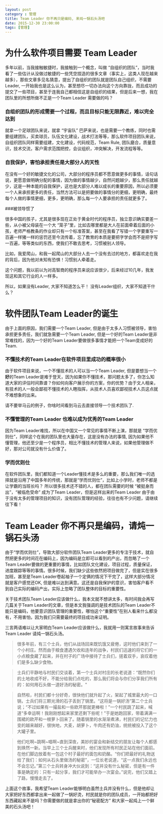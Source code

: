 ```yaml
---
layout: post
category : 管理
title: Team Leader 你不再只是编码, 来炖一锅石头汤吧
date: 2015-12-30 23:00:00
tags: [管理]
---
```



# 为什么软件项目需要 Team Leader

多年以前，当我接触敏捷时，我接触到一个概念，叫做 “自组织的团队”，当时我看了一些估计从没做过敏捷的一些凭空捏造的很多文章（事实上，这类人现在越来越多），那些文章多见名猜意，提出了自组织的团队就是团队自己组织，不需要Leader, 一开始我也是这么认为，甚至想尽一切办法向这个方向靠拢，而且成功的提交了一些项目，甚至于连我自己都相信这是自组织的结果，但是后来一想，我在团队里的所想所做不正是一个Team Leader 需要做的吗？

### 自组织团队的形成需要一个过程，而且目标只能无限靠近，难以完全达到

就拿一个足球团队来说，就拿 “宇宙队” 巴萨来说，也是需要一个教练，同时也需要组建团队，买卖球员，队伍文化建设，战术打法等等，那么软件项目团队来说，自组织团队同样需要组建，文化建设，代码规范，Team Rule, 团队磨合，质量意识，技术交流，客户需求范围把控，会议组织，冲突解决，开发流程等等。

### 自我保护，害怕承担责任是大部分人的天性

在没有一个好的敏捷文化的公司，大部分的程序员都不愿意做更多的事情，话句话说，更愿意做明确分配的事情，因为做的事情越少，自然问题越少，那么责任就越少，这是一种本能的自我保护，这也是大部分人难以成长的重要原因，所以必须要一个人来承担更多的责任，当然方法可以是把要做的事情分的更细，更明确，最终每个人做的事情更细，更多，更明确，那么每一个人要承担的责任就更多了。

###被领导惯了

很多中国的孩子，尤其是很多现在正处于黄金时代的程序员，独立意识确实要差一些，从小被父母装在一个大 “笼子”里，比如去哪里都是大人在前面牵着后面的小孩，老师严格教条的作业却只有一个标准答案，甚至在我看了写错一个字要重写一百遍一样猪一样的惩罚还至今流传着，忘了教育的本质是要把字学会而不是把字写一百遍，等等类似的东西，使我们不敢去思考，习惯被别人领导。

比如，我爱爬山，和我一起爬山的大部分人去一个没有去过的地方，都喜欢走在我的背后，因为他对未知有恐惧！习惯别人牵着走。

这个问题，我以前以为对高智商的程序员来说应该很少，后来经过10几年，我发现这和其它行业的人一样多。

所以，如果没有Leader, 大家不知道怎么干！ 没有Leader组织，大家不知道干什么？

# 软件团队Team Leader的诞生

由于上面的原因，我们需要一个Team Leader, 但是由于太多人习惯被领导，害怕承担更多责任，我们就急需要一个Team Leader, 但是一个好的Team Leader是非常难找的，因为一个好的Team Leader要做很多事情才能把一个Team变成好的Team.

### 不懂技术的Team Leader在软件项目里成功的概率很小
由于软件项目来说，一个不懂技术的人可以当一个Team Leader, 但是要想当一个<strong>好</strong>的Team Leader是难于登天，因为如果你不懂技术，那问题太多了，你怎么知道大家的评估时间靠谱？你如何向客户展示你的方案，你的优势？由于文人相亲，有技术的人一般会鄙视不懂技术的人瞎指挥，从技术人员喜欢鄙视技术人员这点就不难想象的出来。

请不要举马云的例子，你啥时间看到马云去直接领导一个技术团队了.

### 不懂管理的Team Leader 也难以成为优秀的Team Leader

因为Team Leader难找，所以在中国又一个常见的事情不断上演，那就是 “学而优则仕”，同样这个在我的团队里也大量存在，这是没有办法的事情, 因为如果他不懂管理，他还至少是一个程序员，相比不懂技术的管理人来说，如果他管理做不好，那对公司就没有什么价值了。

### 学而优则仕

在软件团队里，我们都知道一个Leader懂技术是多么的重要，那么我们唯一的选择就是沿用了中国多年的传统，那就是“学而优则仕”，比如上小学时，老师不都是让学霸的当班长吗？ 所以很多技术还不错的人，都在团队需要的时候 “被挺身而出”，“被临危受命” 成为了Team Leader，但是这样出来的Team Leader 由于由于没有太多的管理项目的知识，没有团队管理的经验，往往也有不少问题，请继续往下看！

# Team Leader 你不再只是编码，请炖一锅石头汤

由于“学而优则仕”，导致大部分软件团队Team Leader更多的专注于技术，就自然把更多的时间花在编码上，因为编码是立即可以看到的产出，而忽略了一个Team Leader要做的更重要的事情，比如团队文化建设，项目过程，质量保证，进度跟踪等等的事情。很多时候，我们缺少这些依然把项目做完了，但是实在很多加班，甚至是Team Leader卷起袖子一个定俩的情况下干完了，这样大部分情况就是客户感觉还OK, 但是难以达到满意。这还是自我保护的意识，害怕客户看不到自己实际的编码产出，实际上忽略了团队整体的目标的重要性。

关于技术团队Team Leader应该做什么，我本文就不想讲太多，有时间我会再写几篇关于Team Leader的文章，但是本文我强调的是技术团队的Team Leader不能只是编码，他要意识团队管理的重要性，哪怕这个“重要性”在别人看来什么都没有，不用害怕，因为我们只需要最终的项目成功来证明。

三言两语难以让大家明白Team Leader应该做什么，我就用一则寓言故事来告诉Team Leader 请炖一锅石头汤。

> 很多年前，有三个士兵，他们从战场回来既饥饿又疲倦，这时他们来到了一个小村庄。然而由于粮食遭遇欠收和连年的战争，村民们迅速的将它们的一小点粮食藏了起来，并在村子的广场中接待了士兵们，搓着双手，哀叹着他们是多么缺少食物。

>士兵们平静地与村民们交谈着，第一个士兵对村庄的长老说道：“既然你们的土地收成不好，不能分给我们点吃的，那么我们将会与你们分享我们所有的：如何用石头做一道好汤的秘密。"

>自然啦，村民们都十分好奇，很快他们就升起了火，架起了城里最大的一口锅，士兵们将三颗光滑的石子丢到了锅里。“这将是一锅好汤”第二个士兵说；“不过如果有一撮盐和一些欧芹那就更棒啦！”一个村民跳了起来，喊道“多幸运啊！我刚刚想起来家里还剩下些呢！”于是她跑回家，带着满满一围裙的欧芹和一根萝卜回来了。随着锅里的水渐渐煮沸，村民们的记忆力也变的越来越好，很快地，大麦，胡萝卜，牛肉还有奶油，统统被投入了这个大罐子里。

>他们吃啊~跳啊~唱啊~直到深夜，美妙的宴会和新结交的朋友让每个人都感到焕然一新。当早上三个士兵醒来时，他们发现所有村民正站在他们面前。在他们脚边放着有一包这个村子最好的面包和奶酪。“你们把最好的礼物送给了我们：如何从石头里做汤的秘密”，一位长老说道，“这一点我们永远也不会忘记。”第三个士兵转身冲大伙说到：“这并没有什么秘密，但是有一件事是确定的：只有一起分享，我们才可能举办一次宴会。”说完，他们又踏上了路，慢慢走去了。

上面这个故事，我希望Team Leader能够明白虽然士兵并没有什么，但是他却让大家把好东西都拿出来一起做了一锅好烫，村民就是你的团队成员，一开始都把好东西藏起来不是吗？你需要做的就是拿出你的“秘密配方” 和大家一起炖上一个鲜美的石头汤吧！